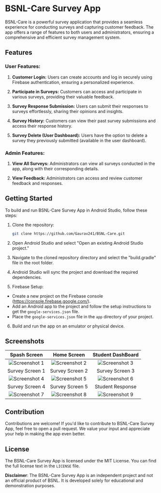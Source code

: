 # BSNL-Care Survey App

BSNL-Care is a powerful survey application that provides a seamless experience for conducting surveys and capturing customer feedback. The app offers a range of features to both users and administrators, ensuring a comprehensive and efficient survey management system.

## Features

### User Features:

1. **Customer Login:** Users can create accounts and log in securely using Firebase authentication, ensuring a personalized experience.

2. **Participate in Surveys:** Customers can access and participate in various surveys, providing their valuable feedback.

3. **Survey Response Submission:** Users can submit their responses to surveys effortlessly, sharing their opinions and insights.

4. **Survey History:** Customers can view their past survey submissions and access their response history.

5. **Survey Delete (User Dashboard):** Users have the option to delete a survey they previously submitted (available in the user dashboard).

### Admin Features:

1. **View All Surveys:** Administrators can view all surveys conducted in the app, along with their corresponding details.

2. **View Feedback:** Administrators can access and review customer feedback and responses.

## Getting Started

To build and run BSNL-Care Survey App in Android Studio, follow these steps:

1. Clone the repository:
   ```bash
   git clone https://github.com/Gaurav241/BSNL-Care.git
    ```
2. Open Android Studio and select "Open an existing Android Studio project."

3. Navigate to the cloned repository directory and select the "build.gradle" file in the root folder.

4. Android Studio will sync the project and download the required dependencies.

5. Firebase Setup:
- Create a new project on the Firebase console (https://console.firebase.google.com/).
- Add an Android app to the project and follow the setup instructions to get the `google-services.json` file.
- Place the `google-services.json` file in the `app` directory of your project.

6. Build and run the app on an emulator or physical device.

## Screenshots

| Spash Screen                                        | Home Screen                                         | Student DashBoard                                     |
|:---------------------------------------------------:|:---------------------------------------------------:|:-----------------------------------------------------:|
| ![Screenshot 1](/media/screenshots/screenshot1.jpg) | ![Screenshot 2](/media/screenshots/screenshot2.jpg) | ![Screenshot 3](/media/screenshots/screenshot3.jpg)   |
| Survey Screen 1                                     | Survey Screen 2                                     | Survey Screen 3                                       |
| ![Screenshot 4](/media/screenshots/screenshot4.jpg) | ![Screenshot 5](/media/screenshots/screenshot5.jpg) | ![Screenshot 6](/media/screenshots/screenshot6.jpg)   |
| Survey Screen 4                                     | Survey Screen 5                                     | Student Response                                           |
| ![Screenshot 7](/media/screenshots/screenshot7.jpg) | ![Screenshot 8](/media/screenshots/screenshot8.jpg) | ![Screenshot 9](/media/screenshots/screenshot9.jpg)   |

## Contribution

Contributions are welcome! If you'd like to contribute to BSNL-Care Survey App, feel free to open a pull request. We value your input and appreciate your help in making the app even better.

## License

The BSNL-Care Survey App is licensed under the MIT License. You can find the full license text in the `LICENSE` file.

**Disclaimer**: The BSNL-Care Survey App is an independent project and not an official product of BSNL. It is developed solely for educational and demonstration purposes.
